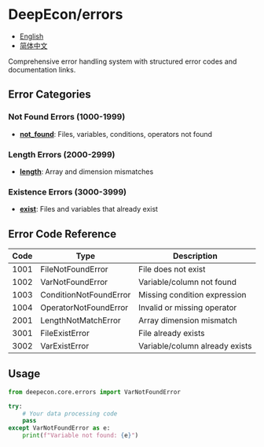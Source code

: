 # DeepEcon/errors

- [English](README.md)
- [简体中文](README.zh-CN.md)

Comprehensive error handling system with structured error codes and documentation links.

## Error Categories

### Not Found Errors (1000-1999)
- **[not_found](not_found/README.md)**: Files, variables, conditions, operators not found

### Length Errors (2000-2999)  
- **[length](length/README.md)**: Array and dimension mismatches

### Existence Errors (3000-3999)
- **[exist](exist/README.md)**: Files and variables that already exist

## Error Code Reference

| Code | Type | Description |
|------|------|-------------|
| 1001 | FileNotFoundError | File does not exist |
| 1002 | VarNotFoundError | Variable/column not found |
| 1003 | ConditionNotFoundError | Missing condition expression |
| 1004 | OperatorNotFoundError | Invalid or missing operator |
| 2001 | LengthNotMatchError | Array dimension mismatch |
| 3001 | FileExistError | File already exists |
| 3002 | VarExistError | Variable/column already exists |

## Usage

```python
from deepecon.core.errors import VarNotFoundError

try:
    # Your data processing code
    pass
except VarNotFoundError as e:
    print(f"Variable not found: {e}")
```

